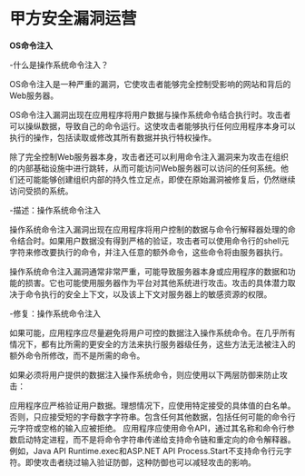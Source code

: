 # 甲方安全漏洞运营

**OS命令注入**

-什么是操作系统命令注入？

OS命令注入是一种严重的漏洞，它使攻击者能够完全控制受影响的网站和背后的Web服务器。

OS命令注入漏洞出现在应用程序将用户数据与操作系统命令结合执行时。攻击者可以操纵数据，导致自己的命令运行。这使攻击者能够执行任何应用程序本身可以执行的操作，包括读取或修改其所有数据并执行特权操作。

除了完全控制Web服务器本身，攻击者还可以利用命令注入漏洞来为攻击在组织的内部基础设施中进行跳转，从而可能访问Web服务器可以访问的任何系统。他们还可能能够创建组织内部的持久性立足点，即使在原始漏洞被修复后，仍然继续访问受损的系统。

-描述：操作系统命令注入

操作系统命令注入漏洞出现在应用程序将用户控制的数据与命令行解释器处理的命令结合时。如果用户数据没有得到严格的验证，攻击者可以使用命令行的shell元字符来修改要执行的命令，并注入任意的额外命令，这些命令将由服务器执行。

操作系统命令注入漏洞通常非常严重，可能导致服务器本身或应用程序的数据和功能的损害。它也可能使用服务器作为平台对其他系统进行攻击。攻击的具体潜力取决于命令执行的安全上下文，以及该上下文对服务器上的敏感资源的权限。

-修复：操作系统命令注入

如果可能，应用程序应尽量避免将用户可控的数据注入操作系统命令。在几乎所有情况下，都有比所需的更安全的方法来执行服务器级任务，这些方法无法被注入的额外命令所修改，而不是所需的命令。

如果必须将用户提供的数据注入操作系统命令，则应使用以下两层防御来防止攻击：

应用程序应严格验证用户数据。理想情况下，应使用特定接受的具体值的白名单。否则，只应接受短的字母数字字符串。包含任何其他数据，包括任何可能的命令行元字符或空格的输入应被拒绝。
应用程序应使用命令API，通过其名称和命令行参数启动特定进程，而不是将命令字符串传递给支持命令链和重定向的命令解释器。例如，Java API Runtime.exec和ASP.NET API Process.Start不支持命令行元字符。即使攻击者绕过输入验证防御，这种防御也可以减轻攻击的影响。










